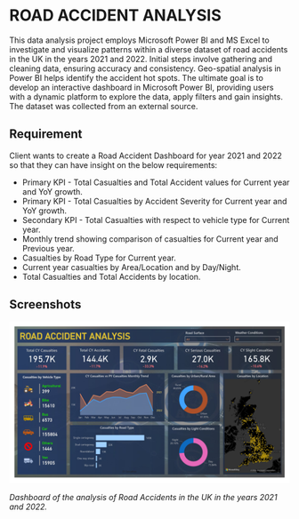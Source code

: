 # ROAD ACCIDENT ANALYSIS

This data analysis project employs Microsoft Power BI and MS Excel to investigate and visualize patterns within a diverse dataset of road accidents in the UK in the years 2021 and 2022. Initial steps involve gathering and cleaning data, ensuring accuracy and consistency. Geo-spatial analysis in Power BI helps identify the accident hot spots. The ultimate goal is to develop an interactive dashboard in Microsoft Power BI, providing users with a dynamic platform to explore the data, apply filters and gain insights. The dataset was collected from an external source.

## Requirement

Client wants to create a Road Accident Dashboard for year 2021 and 2022 so that they can have insight on the below requirements:
- Primary KPI - Total Casualties and Total Accident values for Current year and YoY growth.
- Primary KPI - Total Casualties by Accident Severity for Current year and YoY growth.
- Secondary KPI - Total Casualties with respect to vehicle type for Current year.
- Monthly trend showing comparison of casualties for Current year and Previous year.
- Casualties by Road Type for Current year.
- Current year casualties by Area/Location and by Day/Night.
- Total Casualties and Total Accidents by location.

## Screenshots

![Dashboard!](./Road_Accident_Dashboard.jpg "Dashboard")

*Dashboard of the analysis of Road Accidents in the UK in the years 2021 and 2022.*